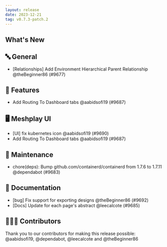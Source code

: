 ```yaml
---
layout: release
date: 2023-12-21
tag: v0.7.3-patch.2
---
```


## What's New
## 🔤 General
- [Relationships] Add Environment Hierarchical Parent Relationship @theBeginner86 (#9677)

## 🚀 Features

- Add Routing To Dashboard tabs  @aabidsofi19 (#9687)

## 🖥 Meshplay UI

- [UI] fix kubernetes icon @aabidsofi19 (#9690)
- Add Routing To Dashboard tabs  @aabidsofi19 (#9687)

## 🧰 Maintenance

- chore(deps): Bump github.com/containerd/containerd from 1.7.6 to 1.7.11 @dependabot (#9683)

## 📖 Documentation

- [bug] Fix support for exporting designs   @theBeginner86 (#9692)
- [Docs] Update for each page's abstract @leecalcote (#9685)

## 👨🏽‍💻 Contributors

Thank you to our contributors for making this release possible:
@aabidsofi19, @dependabot, @leecalcote and @theBeginner86
